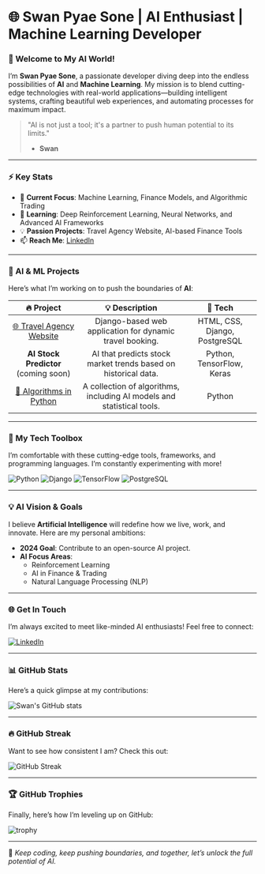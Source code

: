 # 🌐 Swan Pyae Sone | AI Enthusiast | Machine Learning Developer 



### 🚀 Welcome to My AI World!

I’m **Swan Pyae Sone**, a passionate developer diving deep into the endless possibilities of **AI** and **Machine Learning**. My mission is to blend cutting-edge technologies with real-world applications—building intelligent systems, crafting beautiful web experiences, and automating processes for maximum impact.  

> "AI is not just a tool; it's a partner to push human potential to its limits."  
> - **Swan**

---

### ⚡ Key Stats
- 🔬 **Current Focus**: Machine Learning, Finance Models, and Algorithmic Trading
- 🌱 **Learning**: Deep Reinforcement Learning, Neural Networks, and Advanced AI Frameworks
- 💡 **Passion Projects**: Travel Agency Website, AI-based Finance Tools
- 📫 **Reach Me**: [LinkedIn](https://www.linkedin.com/in/swan-pyae-sone-48755429b)

---

### 🧠 AI & ML Projects
Here’s what I’m working on to push the boundaries of **AI**:

| 🔥 **Project**  | 💡 **Description**  |  🌟 **Tech** |
|:-------------:|:-------------------:|:-----------:|
| [🌐 Travel Agency Website](https://github.com/swanpyaesone26/Travel-Agency-Website) | Django-based web application for dynamic travel booking. | HTML, CSS, Django, PostgreSQL |
| **AI Stock Predictor** (coming soon) | AI that predicts stock market trends based on historical data. | Python, TensorFlow, Keras |
| [🧮 Algorithms in Python](https://github.com/swanpyaesone26/Algorithms-of-Box-and-Wisker-Plot) | A collection of algorithms, including AI models and statistical tools. | Python |

---

### 🚀 My Tech Toolbox
I’m comfortable with these cutting-edge tools, frameworks, and programming languages. I’m constantly experimenting with more!

![Python](https://img.shields.io/badge/Python-3670A0?style=for-the-badge&logo=python&logoColor=ffdd54)
![Django](https://img.shields.io/badge/Django-092E20?style=for-the-badge&logo=django&logoColor=white)
![TensorFlow](https://img.shields.io/badge/TensorFlow-orange?style=for-the-badge&logo=tensorflow)
![PostgreSQL](https://img.shields.io/badge/PostgreSQL-336791?style=for-the-badge&logo=postgresql&logoColor=white)

---

### 💡 AI Vision & Goals

I believe **Artificial Intelligence** will redefine how we live, work, and innovate. Here are my personal ambitions:

- **2024 Goal**: Contribute to an open-source AI project.
- **AI Focus Areas**: 
  - Reinforcement Learning
  - AI in Finance & Trading
  - Natural Language Processing (NLP)

---

### 🌐 Get In Touch

I’m always excited to meet like-minded AI enthusiasts! Feel free to connect:

[![LinkedIn](https://img.shields.io/badge/LinkedIn-blue?style=for-the-badge&logo=linkedin)](https://www.linkedin.com/in/swan-pyae-sone-48755429b)

---

### 📊 GitHub Stats

Here’s a quick glimpse at my contributions:

![Swan's GitHub stats](https://github-readme-stats.vercel.app/api?username=swanpyaesone26&show_icons=true&theme=radical)

---

### 🔥 GitHub Streak

Want to see how consistent I am? Check this out:

![GitHub Streak](https://github-readme-streak-stats.herokuapp.com/?user=swanpyaesone26&theme=radical)

---

### 🏆 GitHub Trophies

Finally, here’s how I’m leveling up on GitHub:

![trophy](https://github-profile-trophy.vercel.app/?username=swanpyaesone26&theme=radical)

---

🚀 _Keep coding, keep pushing boundaries, and together, let’s unlock the full potential of AI._
